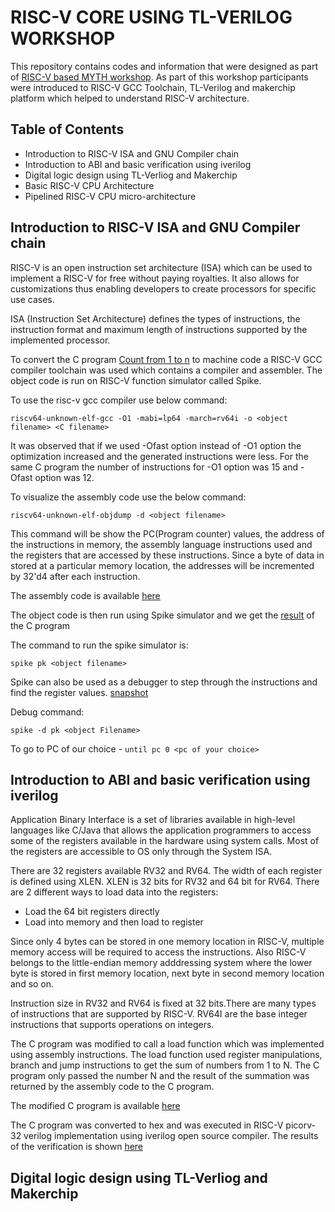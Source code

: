 # RISC-V CORE USING TL-VERILOG WORKSHOP
This repository contains codes and information that were designed as part of [RISC-V based MYTH workshop](https://www.vlsisystemdesign.com/riscv-based-myth/). As part of this workshop participants were introduced to RISC-V GCC Toolchain, TL-Verilog and makerchip platform which helped to understand RISC-V architecture.
## Table of Contents
- Introduction to RISC-V ISA and GNU Compiler chain
- Introduction to ABI and basic verification using iverilog
- Digital logic design using TL-Verliog and Makerchip
- Basic RISC-V CPU Architecture
- Pipelined RISC-V CPU micro-architecture
## Introduction to RISC-V ISA and GNU Compiler chain
RISC-V is an open instruction set architecture (ISA) which can be used to implement a RISC-V for free without paying royalties. It also allows for customizations thus enabling developers to create processors for specific use cases.

ISA (Instruction Set Architecture) defines the types of instructions, the instruction format and maximum length of instructions supported by the implemented processor.

To convert the C program [Count from 1 to n](Day1/Code/C_program_count_to_n.png) to machine code a RISC-V GCC compiler toolchain was used which contains a compiler and assembler. The object code is run on RISC-V function simulator called Spike.

To use the risc-v gcc compiler use below command: 

`riscv64-unknown-elf-gcc -O1 -mabi=lp64 -march=rv64i -o <object filename> <C filename>`

It was observed that if we used -Ofast option instead of -O1 option the optimization increased and the generated instructions were less. For the same C program the number of instructions for -O1 option was 15 and -Ofast option was 12.

To visualize the assembly code use the below command:

`riscv64-unknown-elf-objdump -d <object filename>`

This command will be show the PC(Program counter) values, the address of the instructions in memory, the assembly language instructions used and the registers that are accessed by these instructions.
Since a byte of data in stored at a particular memory location, the addresses will be incremented by 32'd4 after each instruction.

The assembly code is available [here](Day1/assembly_code_with_ofast_option)


The object code is then run using Spike simulator and we get the [result](using_spike_to_run_program.png) of the C program

The command to run the spike simulator is:

`spike pk <object filename>`

Spike can also be used as a debugger to step through the instructions and find the register values. [snapshot](Day1/run_till_100b0_pc.png)

Debug command:

`spike -d pk <object Filename>` 

To go to PC of our choice - `until pc 0 <pc of your choice>`

## Introduction to ABI and basic verification using iverilog
Application Binary Interface is a set of libraries available in high-level languages like C/Java that allows the application programmers to access some of the registers available in the hardware using system calls. Most of the registers are accessible to OS only through the System ISA. 

There are 32 registers available RV32 and RV64. The width of each register is defined using XLEN. XLEN is 32 bits for RV32 and 64 bit for RV64. 
There are 2 different ways to load data into the registers:

- Load the 64 bit registers directly
- Load into memory and then load to register

Since only 4 bytes can be stored in one memory location in RISC-V, multiple memory access will be required to access the instructions. Also RISC-V belongs to the little-endian memory adddressing system where the lower byte is stored in first memory location, next byte in second memory location and so on.

Instruction size in RV32 and RV64 is fixed at 32 bits.There are many types of instructions that are supported by RISC-V. RV64I are the base integer instructions that supports operations on integers.

The C program was modified to call a load function which was implemented using assembly instructions. The load function used register manipulations, branch and jump instructions to get the sum of numbers from 1 to N. The C program only passed the number N and the result of the summation was returned by the assembly code to the C program.

The modified C program is available [here](Day2/1t09_custom_c.png)

The C program was converted to hex and was executed in RISC-V picorv-32 verilog implementation using iverilog open source compiler. The results of the verification is shown [here](Day2/C_program_verification.png)

## Digital logic design using TL-Verliog and Makerchip


  


















